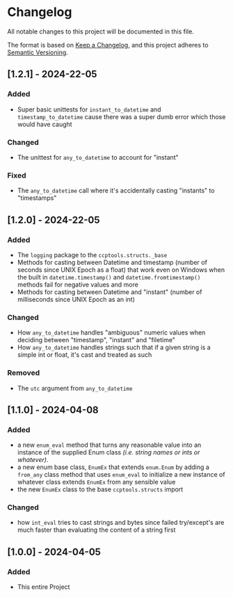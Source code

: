 # Changelog

All notable changes to this project will be documented in this file.

The format is based on [Keep a Changelog](https://keepachangelog.com/en/1.1.0/),
and this project adheres to [Semantic Versioning](https://semver.org/spec/v2.0.0.html).


## [1.2.1] - 2024-22-05

### Added

- Super basic unittests for `instant_to_datetime` and `timestamp_to_datetime` 
  cause there was a super dumb error which those would have caught 


### Changed

- The unittest for `any_to_datetime` to account for "instant"


### Fixed

- The `any_to_datetime` call where it's accidentally casting "instants" to 
  "timestamps"


## [1.2.0] - 2024-22-05

### Added

- The `logging` package to the `ccptools.structs._base`
- Methods for casting between Datetime and timestamp (number of seconds since 
  UNIX Epoch as a float) that work even on Windows when the built in 
  `datetime.timestamp()` and `datetime.fromtimestamp()` methods fail for 
  negative values and more
- Methods for casting between Datetime and "instant" (number of milliseconds 
  since UNIX Epoch as an int)


### Changed

- How `any_to_datetime` handles "ambiguous" numeric values when deciding between
  "timestamp", "instant" and "filetime"
- How `any_to_datetime` handles strings such that if a given string is a simple 
  int or float, it's cast and treated as such


### Removed

- The `utc` argument from `any_to_datetime`


## [1.1.0] - 2024-04-08

### Added

- a new `enum_eval` method that turns any reasonable value into an instance 
  of the supplied Enum class _(i.e. string names or ints or whatever)_.
- a new enum base class, `EnumEx` that extends `enum.Enum` by adding a 
  `from_any` class method that uses `enum_eval` to initialize a new instance 
  of whatever class extends `EnumEx` from any sensible value
- the new `EnumEx` class to the base `ccptools.structs` import

### Changed

- how `int_eval` tries to cast strings and bytes since failed try/except's 
  are much faster than evaluating the content of a string first


## [1.0.0] - 2024-04-05

### Added

- This entire Project